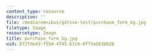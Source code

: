 ```yaml
---
content_type: resource
description: ''
file: /media/omnibus/gdrive-test/purchase_form_bg.jpg
filetype: Image
resourcetype: Image
title: purchase_form_bg.jpg
uid: 872fde43-f554-4745-b1c6-0ff5ebb3b628
---
```

